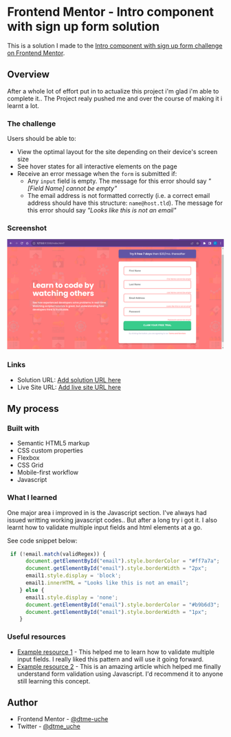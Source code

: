 # Frontend Mentor - Intro component with sign up form solution

This is a solution I made to the [Intro component with sign up form challenge on Frontend Mentor](https://www.frontendmentor.io/challenges/intro-component-with-signup-form-5cf91bd49edda32581d28fd1). 



## Overview
After a whole lot of effort put in to actualize this project i'm glad i'm able to complete it.. The Project realy pushed me and over the course of making it i learnt a lot.


### The challenge

Users should be able to:

- View the optimal layout for the site depending on their device's screen size
- See hover states for all interactive elements on the page
- Receive an error message when the `form` is submitted if:
  - Any `input` field is empty. The message for this error should say *"[Field Name] cannot be empty"*
  - The email address is not formatted correctly (i.e. a correct email address should have this structure: `name@host.tld`). The message for this error should say *"Looks like this is not an email"*

### Screenshot

![](./images/gg.png)


### Links

- Solution URL: [Add solution URL here](https://github.com/dtme-uche/FrontendMentor-Challenge/tree/main/intro-component-with-signup-form-master)
- Live Site URL: [Add live site URL here](https://frontend-mentor-challenge-21bfpkx9i-francis-uches-projects.vercel.app/)

## My process

### Built with

- Semantic HTML5 markup
- CSS custom properties
- Flexbox
- CSS Grid
- Mobile-first workflow
- Javascript


### What I learned

One major area i improved in is the Javascript section. I've always had issued writting working javascript codes.. But after a long try i got it. I also learnt how to validate multiple input fields and html elements at a go. 

See code snippet below:


```js
 if (!email.match(validRegex)) {
      document.getElementById("email").style.borderColor = "#ff7a7a";
      document.getElementById("email").style.borderWidth = "2px";
      email1.style.display = 'block';
      email1.innerHTML = "Looks like this is not an email";
    } else {
      email1.style.display = 'none';
      document.getElementById("email").style.borderColor = "#b9b6d3";
      document.getElementById("email").style.borderWidth = "1px";
    }
```


### Useful resources

- [Example resource 1](https://stackoverflow.com/questions/58255301/how-to-implement-single-validate-method-for-multiple-input-fields) - This helped me to learn how to validate multiple input fields. I really liked this pattern and will use it going forward.
- [Example resource 2](https://www.javatpoint.com/javascript-form-validation) - This is an amazing article which helped me finally understand form validation using Javascript. I'd recommend it to anyone still learning this concept.

## Author
- Frontend Mentor - [@dtme-uche](https://www.frontendmentor.io/profile/dtme-uche)
- Twitter - [@dtme_uche](https://www.twitter.com/dtme_uche)